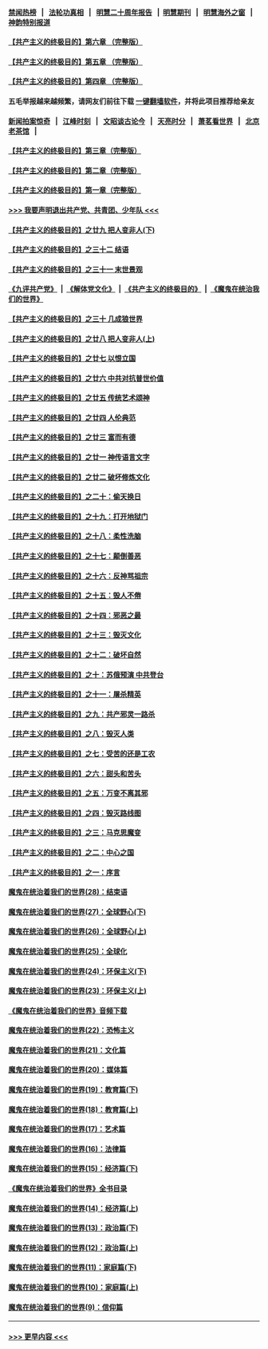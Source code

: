 #### [禁闻热榜](热点新闻.md?=0)  &nbsp;&nbsp;|&nbsp;&nbsp; [法轮功真相](https://github.com/gfw-breaker/truth/blob/master/README.md?=0) &nbsp;&nbsp;|&nbsp;&nbsp; [明慧二十周年报告](https://github.com/gfw-breaker/mh-reports/blob/master/README.md?=0) &nbsp;&nbsp;|&nbsp;&nbsp;[明慧期刊](https://github.com/gfw-breaker/mh-qikan) &nbsp;&nbsp;|&nbsp;&nbsp; [明慧海外之窗](https://github.com/gfw-breaker/mh-news/blob/master/README.md?=0) &nbsp;&nbsp;|&nbsp;&nbsp; [神韵特别报道](https://github.com/gfw-breaker/mh-news/blob/master/shenyun.md?=0)
#### [【共产主义的终极目的】第六章 （完整版）](../pages/nsc422/n11428913.md?t=03020031) 
#### [【共产主义的终极目的】第五章 （完整版）](../pages/nsc422/n11428912.md?t=03020031) 
#### [【共产主义的终极目的】第四章 （完整版）](../pages/nsc422/n11428907.md?t=03020031) 
#### 五毛举报越来越频繁，请网友们前往下载 [一键翻墙软件](https://github.com/gfw-breaker/ssr-accounts)，并将此项目推荐给亲友
#### [新闻拍案惊奇](https://github.com/gfw-breaker/banned-news/blob/master/pages/link4.md) &nbsp;&nbsp;|&nbsp;&nbsp; [江峰时刻](https://github.com/gfw-breaker/banned-news/blob/master/pages/link4.md) &nbsp;&nbsp;|&nbsp;&nbsp; [文昭谈古论今](https://github.com/gfw-breaker/banned-news/blob/master/pages/link4.md) &nbsp;&nbsp;|&nbsp;&nbsp; [天亮时分](https://github.com/gfw-breaker/banned-news/blob/master/pages/link4.md) &nbsp;&nbsp;|&nbsp;&nbsp; [萧茗看世界](https://github.com/gfw-breaker/banned-news/blob/master/pages/link4.md) &nbsp;&nbsp;|&nbsp;&nbsp; [北京老茶馆](https://github.com/gfw-breaker/banned-news/blob/master/pages/link4.md) &nbsp;&nbsp;|&nbsp;&nbsp; 
#### [【共产主义的终极目的】第三章（完整版）](../pages/nsc422/n11428848.md?t=03020031) 
#### [【共产主义的终极目的】第二章（完整版）](../pages/nsc422/n11428831.md?t=03020031) 
#### [【共产主义的终极目的】第一章（完整版）](../pages/nsc422/n11417651.md?t=03020031) 
#### [>>> 我要声明退出共产党、共青团、少年队 <<<](https://github.com/begood0513/goodnews/blob/master/quit/letter.md) 
#### [【共产主义的终极目的】之廿九 把人变非人(下)](../pages/nsc422/n11344140.md?t=03020031) 
#### [【共产主义的终极目的】之三十二 结语](../pages/nsc422/n11360535.md?t=03020031) 
#### [【共产主义的终极目的】之三十一 末世景观](../pages/nsc422/n11351129.md?t=03020031) 
#### [《九评共产党》](https://github.com/begood0513/9ping.md/blob/master/README.md) &nbsp;|&nbsp; [《解体党文化》](../../../../jtdwh.md/blob/master/README.md)  &nbsp;|&nbsp; [《共产主义的终极目的》](../../../../gczydzjmd.md/blob/master/README.md) &nbsp;|&nbsp; [《魔鬼在统治我们的世界》](../../../../mgztzwmdsj.md/blob/master/README.md) 
#### [【共产主义的终极目的】之三十 几成狼世界](../pages/nsc422/n11348280.md?t=03020031) 
#### [【共产主义的终极目的】之廿八 把人变非人(上)](../pages/nsc422/n11340492.md?t=03020031) 
#### [【共产主义的终极目的】之廿七 以恨立国](../pages/nsc422/n11336944.md?t=03020031) 
#### [【共产主义的终极目的】之廿六 中共对抗普世价值](../pages/nsc422/n11324785.md?t=03020031) 
#### [【共产主义的终极目的】之廿五 传统艺术颂神](../pages/nsc422/n11296396.md?t=03020031) 
#### [【共产主义的终极目的】之廿四 人伦典范](../pages/nsc422/n11296397.md?t=03020031) 
#### [【共产主义的终极目的】之廿三 富而有德](../pages/nsc422/n11283598.md?t=03020031) 
#### [【共产主义的终极目的】之廿一 神传语言文字](../pages/nsc422/n11263265.md?t=03020031) 
#### [【共产主义的终极目的】之廿二 破坏修炼文化](../pages/nsc422/n11245728.md?t=03020031) 
#### [【共产主义的终极目的】之二十：偷天换日](../pages/nsc422/n11238846.md?t=03020031) 
#### [【共产主义的终极目的】之十九：打开地狱门](../pages/nsc422/n11206376.md?t=03020031) 
#### [【共产主义的终极目的】之十八：柔性洗脑](../pages/nsc422/n11199994.md?t=03020031) 
#### [【共产主义的终极目的】之十七：颠倒善恶](../pages/nsc422/n11179782.md?t=03020031) 
#### [【共产主义的终极目的】之十六：反神骂祖宗](../pages/nsc422/n11166798.md?t=03020031) 
#### [【共产主义的终极目的】之十五：毁人不倦](../pages/nsc422/n11166792.md?t=03020031) 
#### [【共产主义的终极目的】之十四：邪恶之最](../pages/nsc422/n11150249.md?t=03020031) 
#### [【共产主义的终极目的】之十三：毁灭文化](../pages/nsc422/n11135227.md?t=03020031) 
#### [【共产主义的终极目的】之十二：破坏自然](../pages/nsc422/n11135214.md?t=03020031) 
#### [【共产主义的终极目的】之十：苏俄预演 中共登台](../pages/nsc422/n11118424.md?t=03020031) 
#### [【共产主义的终极目的】之十一：屠杀精英](../pages/nsc422/n11118442.md?t=03020031) 
#### [【共产主义的终极目的】之九：共产邪灵一路杀](../pages/nsc422/n11114139.md?t=03020031) 
#### [【共产主义的终极目的】之八：毁灭人类](../pages/nsc422/n11108503.md?t=03020031) 
#### [【共产主义的终极目的】之七：受苦的还是工农](../pages/nsc422/n11101809.md?t=03020031) 
#### [【共产主义的终极目的】之六：甜头和苦头](../pages/nsc422/n11096971.md?t=03020031) 
#### [【共产主义的终极目的】之五：万变不离其邪](../pages/nsc422/n11091285.md?t=03020031) 
#### [【共产主义的终极目的】之四：毁灭路线图](../pages/nsc422/n11086284.md?t=03020031) 
#### [【共产主义的终极目的】之三：马克思魔变](../pages/nsc422/n11061941.md?t=03020031) 
#### [【共产主义的终极目的】之二：中心之国](../pages/nsc422/n11047728.md?t=03020031) 
#### [【共产主义的终极目的】之一：序言](../pages/nsc422/n11086077.md?t=03020031) 
#### [魔鬼在统治着我们的世界(28)：结束语](../pages/nsc422/n10936246.md?t=03020031) 
#### [魔鬼在统治着我们的世界(27)：全球野心(下)](../pages/nsc422/n10928319.md?t=03020031) 
#### [魔鬼在统治着我们的世界(26)：全球野心(上)](../pages/nsc422/n10900318.md?t=03020031) 
#### [魔鬼在统治着我们的世界(25)：全球化](../pages/nsc422/n10788205.md?t=03020031) 
#### [魔鬼在统治着我们的世界(24)：环保主义(下)](../pages/nsc422/n10695307.md?t=03020031) 
#### [魔鬼在统治着我们的世界(23)：环保主义(上)](../pages/nsc422/n10688613.md?t=03020031) 
#### [《魔鬼在统治着我们的世界》音频下载](../pages/nsc422/n10635553.md?t=03020031) 
#### [魔鬼在统治着我们的世界(22)：恐怖主义](../pages/nsc422/n10614727.md?t=03020031) 
#### [魔鬼在统治着我们的世界(21)：文化篇](../pages/nsc422/n10597706.md?t=03020031) 
#### [魔鬼在统治着我们的世界(20)：媒体篇](../pages/nsc422/n10586579.md?t=03020031) 
#### [魔鬼在统治着我们的世界(19)：教育篇(下)](../pages/nsc422/n10564808.md?t=03020031) 
#### [魔鬼在统治着我们的世界(18)：教育篇(上)](../pages/nsc422/n10526970.md?t=03020031) 
#### [魔鬼在统治着我们的世界(17)：艺术篇](../pages/nsc422/n10499093.md?t=03020031) 
#### [魔鬼在统治着我们的世界(16)：法律篇](../pages/nsc422/n10485969.md?t=03020031) 
#### [魔鬼在统治着我们的世界(15)：经济篇(下)](../pages/nsc422/n10469975.md?t=03020031) 
#### [《魔鬼在统治着我们的世界》全书目录](../pages/nsc422/n10464261.md?t=03020031) 
#### [魔鬼在统治着我们的世界(14)：经济篇(上)](../pages/nsc422/n10457370.md?t=03020031) 
#### [魔鬼在统治着我们的世界(13)：政治篇(下)](../pages/nsc422/n10448270.md?t=03020031) 
#### [魔鬼在统治着我们的世界(12)：政治篇(上)](../pages/nsc422/n10444576.md?t=03020031) 
#### [魔鬼在统治着我们的世界(11)：家庭篇(下)](../pages/nsc422/n10440961.md?t=03020031) 
#### [魔鬼在统治着我们的世界(10)：家庭篇(上)](../pages/nsc422/n10435448.md?t=03020031) 
#### [魔鬼在统治着我们的世界(9)：信仰篇](../pages/nsc422/n10432159.md?t=03020031) 

----
#### [ >>> 更早内容 <<< ](../indexes/nsc422-earlier.md)
